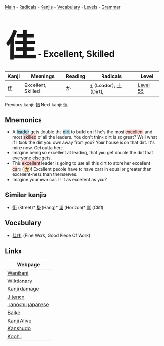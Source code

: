 <style> bigfont {font-size: 100px}</style>
[Main](../index.md) -
[Radicals](../radicals.md) -
[Kanjis](../kanjis.md) -
[Vocabulary](../vocabulary.md) -
[Levels](../levels.md) -
[Grammar](../grammar.md)
# <bigfont> 佳</bigfont> - Excellent, Skilled 

| Kanji | Meanings | Reading | Radicals | Level |
| --- | --- | --- | --- | --- |
| 佳 | Excellent, Skilled | か | [ｲ](../radicals/ｲ.md) (Leader), [土](../radicals/土.md) (Dirt),  | [Level 55](../levels/wk_level55.md) |

Previous kanji: [惜](惜.md) Next kanji: [悼](悼.md) 

## Mnemonics
 * A <span style="background-color:#ADD8E6"> leader</span> gets double the <span style="background-color:#ADD8E6"> dirt</span> to build on if he's the most <span style="background-color:#ffcccb"> excellent</span> and most <span style="background-color:#ffcccb"> skilled</span> of all the leaders. You don't think dirt is so great? Well what if I took the dirt you own away from you? Your house is on that dirt. It's mine now. Get outta here.
* Imagine being so excellent at leading, that you get double the dirt that everyone else gets.
* This <span style="background-color:#ffcccb"> excellent</span> leader is going to use all this dirt to store her excellent <span style="background-color:#ffcccb"> ca</span>rs (<span style="background-color:#fed8b1"> [か](https://jisho.org/search/か)</span>)! Excellent people have to have cars in equal or greater than excellent-ness than themselves.
* Imagine your own car. Is it as excellent as you?


## Similar kanjis
 * [街](街.md) (Street)* [掛](掛.md) (Hang)* [涯](涯.md) (Horizon)* [崖](崖.md) (Cliff)


## Vocabulary
 * [佳作](../vocabulary/佳.md), (Fine Work, Good Piece Of Work)



## Links 

| Webpage |
| --- |
| [Wanikani          ](https://www.wanikani.com/kanji/佳) |
| [Wiktionary        ](https://en.wiktionary.org/wiki/佳) |
| [Kanji damage      ](http://www.kanjidamage.com/kanji/search?utf8=✓&q=佳) |
| [Jitenon           ](https://jitenon.com/kanji/佳) |
| [Tanoshii japanese ](https://www.tanoshiijapanese.com/dictionary/kanji.cfm?k=佳) |
| [Baike             ](https://baike.baidu.com/item/佳) |
| [Kanji Alive       ](https://app.kanjialive.com/佳) |
| [Kanshudo          ](https://www.kanshudo.com/searchmn?q=佳) |
| [Koohii            ](https://kanji.koohii.com/study/kanji/佳) |
